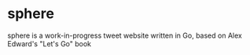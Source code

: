 # sphere

sphere is a work-in-progress tweet website written in Go, based on Alex Edward's "Let's Go" book
